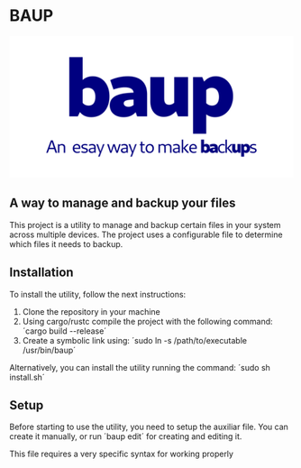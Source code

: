 # BAUP
![logo](baup.png "opt title")

## A way to manage and backup your files

This project is a utility to manage and backup certain files in your system across multiple devices. 
The project uses a configurable file to determine which files it needs to backup.

## Installation

To install the utility, follow the next instructions:

1. Clone the repository in your machine
2. Using cargo/rustc compile the project with the following command: ´cargo build --release´
3. Create a symbolic link using: ´sudo ln -s /path/to/executable /usr/bin/baup´

Alternatively, you can install the utility running the command: ´sudo sh install.sh´

## Setup

Before starting to use the utility, you need to setup the auxiliar file.
You can create it manually, or run ´baup edit´ for creating and editing it.

This file requires a very specific syntax for working properly
